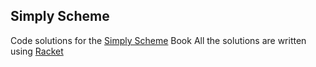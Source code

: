 Simply Scheme
---

Code solutions for the [Simply Scheme](https://people.eecs.berkeley.edu/~bh/ss-toc2.html) Book
All the solutions are written using [Racket](https://racket-lang.org/)